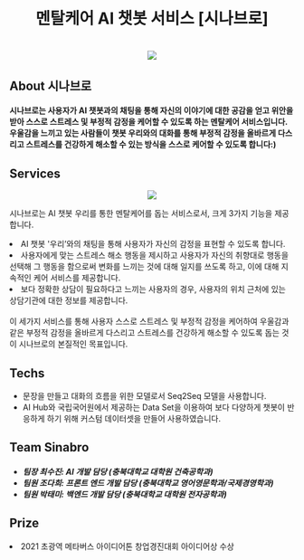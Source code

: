 <h1 align="center"> 멘탈케어 AI 챗봇 서비스 [시나브로]<h1>
<p align="center">
  <img src="https://user-images.githubusercontent.com/74031552/150959081-52bb946b-b449-4cf4-8bb7-199a11444338.gif">
  </p>
  <h2>About 시나브로</h2>
<h4>
  시나브로는 사용자가 AI 챗봇과의 채팅을 통해 자신의 이야기에 대한 공감을 얻고 위안을 받아 스스로 스트레스 및 부정적 감정을 케어할 수 있도록 하는 멘탈케어 서비스입니다.<br>
 우울감을 느끼고 있는 사람들이 챗봇 우리와의 대화를 통해 부정적 감정을 올바르게 다스리고 스트레스를 건강하게 해소할 수 있는 방식을 스스로 케어할 수 있도록 합니다:)<br>

</h4>
  <h2>Services</h2>
  <p align="center">
    <img src="https://user-images.githubusercontent.com/74031552/151687706-4d2fc35f-c392-482b-8a96-9a7f2fb61a6c.png">
   </p>
  <p>
  시나브로는 AI 챗봇 우리를 통한 멘탈케어를 돕는 서비스로서, 크게 3가지 기능을 제공합니다.<br> 
    <li>AI 챗봇 '우리’와의 채팅을 통해 사용자가 자신의 감정을 표현할 수 있도록 합니다.</li>
  <li>사용자에게 맞는 스트레스 해소 행동을 제시하고 사용자가 자신의 취향대로 행동을 선택해 그 행동을 함으로써 변화를 느끼는 것에 대해 일지를 쓰도록 하고, 이에 대해 지속적인 케어 서비스를 제공합니다.</li> 
    <li>보다 정확한 상담이 필요하다고 느끼는 사용자의 경우, 사용자의 위치 근처에 있는 상담기관에 대한 정보를 제공합니다.</li>
    <br>
   이 세가지 서비스를 통해 사용자 스스로 스트레스 및 부정적 감정을 케어하여 우울감과 같은 부정적 감정을 올바르게 다스리고 스트레스를 건강하게 해소할 수 있도록 돕는 것이 시나브로의 본질적인 목표입니다.</li>
  </p>
  <h2>Techs</h2>
  <ul>
    <li>문장을 만들고 대화의 흐름을 위한 모델로서 Seq2Seq 모델을 사용합니다.</li>
    <li>AI Hub와 국립국어원에서 제공하는 Data Set을 이용하여 보다 다양하게 챗봇이 반응하게 하기 위해 커스텀 데이터셋을 만들어 사용하였습니다.</li> 
  </ul>
  <h2>Team Sinabro</h2>
  <h5>
    <ul>
      <li>팀장 최수진: AI 개발 담당 (충북대학교 대학원 건축공학과)</li>
      <li>팀원 조다희: 프론트 엔드 개발 담당 (충북대학교 영어영문학과/국제경영학과)</li>
      <li>팀원 박태미: 백엔드 개발 담당 (충북대학교 대학원 전자공학과)</li>
    </ul>
  </h5>  
  <h2>Prize</h2>
  <li>2021 초광역 메타버스 아이디어톤 창업경진대회 아이디어상 수상</li>
